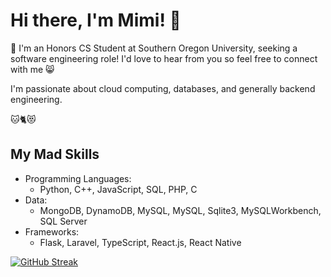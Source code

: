 # Hi there, I'm Mimi! 👋

💟 I'm an Honors CS Student at Southern Oregon University, seeking a software engineering role! I'd love to hear from you so feel free to connect with me 😸

I'm passionate about cloud computing, databases, and generally backend engineering.

🐱🐈😻

## My Mad Skills
- Programming Languages:
  - Python, C++, JavaScript, SQL, PHP, C
- Data:
  - MongoDB, DynamoDB, MySQL, MySQL, Sqlite3, MySQLWorkbench, SQL Server
- Frameworks:
  - Flask, Laravel, TypeScript, React.js, React Native
 

[![GitHub Streak](https://streak-stats.demolab.com/?user=cutecatfann&theme=highcontrast&card_width=700&starting_year=2022)](https://git.io/streak-stats)
